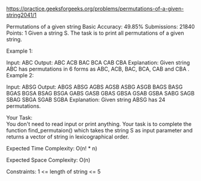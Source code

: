 
https://practice.geeksforgeeks.org/problems/permutations-of-a-given-string2041/1

Permutations of a given string 
Basic Accuracy: 49.85% Submissions: 21840 Points: 1
Given a string S. The task is to print all permutations of a given string.

 

Example 1:

Input: ABC
Output:
ABC ACB BAC BCA CAB CBA
Explanation:
Given string ABC has permutations in 6 
forms as ABC, ACB, BAC, BCA, CAB and CBA .
Example 2:

Input: ABSG
Output:
ABGS ABSG AGBS AGSB ASBG ASGB BAGS 
BASG BGAS BGSA BSAG BSGA GABS GASB 
GBAS GBSA GSAB GSBA SABG SAGB SBAG 
SBGA SGAB SGBA
Explanation:
Given string ABSG has 24 permutations.
 

Your Task:  
You don't need to read input or print anything. Your task is to complete the function find_permutaion() which takes the string S as input parameter and returns a vector of string in lexicographical order.

 

Expected Time Complexity: O(n! * n)

Expected Space Complexity: O(n)

 

Constraints:
1 <= length of string <= 5